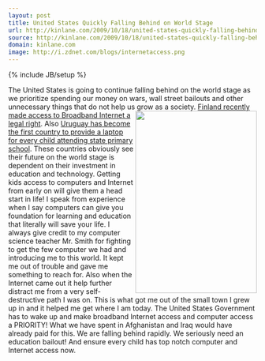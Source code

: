 ```yaml
---
layout: post
title: United States Quickly Falling Behind on World Stage
url: http://kinlane.com/2009/10/18/united-states-quickly-falling-behind-on-world-stage/
source: http://kinlane.com/2009/10/18/united-states-quickly-falling-behind-on-world-stage/
domain: kinlane.com
image: http://i.zdnet.com/blogs/internetaccess.png
---
```

{% include JB/setup %}<p>
     The United States is going to continue falling behind on the world stage as we prioritize spending our money on wars, wall street bailouts and other unnecessary things that do not help us grow as a society.<img class="alignnone"
        title="Internet ACcess"
        src="http://i.zdnet.com/blogs/internetaccess.png"
        alt=""
        width="246"
        height="369"
        align="right" /> <a href="http://www.techcrunch.com/2009/10/14/applause-for-finland-first-country-to-make-broadband-access-a-legal-right/">Finland recently made access to Broadband Internet a legal right</a>. Also <a href="http://news.bbc.co.uk/2/hi/technology/8309583.stm">Uruguay has become the first country to provide a laptop for every child attending state primary school</a>. These countries obviously see their future on the world stage is dependent on their investment in education and technology. Getting kids access to computers and Internet from early on will give them a head start in life! I speak from experience when I say computers can give you foundation for learning and education that literally will save your life. I always give credit to my computer science teacher Mr. Smith for fighting to get the few computer we had and introducing me to this world. It kept me out of trouble and gave me something to reach for. Also when the Internet came out it help further distract me from a very self-destructive path I was on. This is what got me out of the small town I grew up in and it helped me get where I am today. The United States Government has to wake up and make broadband Internet access and computer access a PRIORITY! What we have spent in Afghanistan and Iraq would have already paid for this. We are falling behind rapidly. We seriously need an education bailout! And ensure every child has top notch computer and Internet access now.
</p>